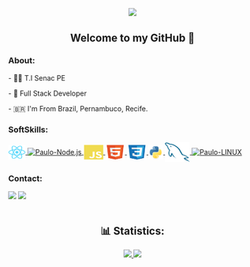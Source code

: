 <div align = "center">
  <a href="https://github.com/paulocesargit">
    <img height = "140px" src = "https://user-images.githubusercontent.com/92947069/183311882-d6cec5b0-18e8-48cf-a551-098f295fbce5.gif">
  </a>
</div>
<div align="center">
 <h2>Welcome to my GitHub 🚀</h2>
 <div align="left">
 
 <div style="display: inline_block">
   <h3> About: </h3>
   <p>- 👨‍💻 T.I Senac PE </p>
  <a href="https://portfolio.djalmahenry.com/">
   </a
   <p>- 💼 Full Stack Developer </p>
   <p>- 🇧🇷  I'm From Brazil, Pernambuco, Recife.</p>
 </div>

 <div style="display: inline_block">
  <h3> SoftSkills: </h3>
  <a href="https://github.com/paulocesargit">
   <img align="center" alt="Paulo-React" height="30" width="35" src="https://raw.githubusercontent.com/devicons/devicon/master/icons/react/react-original.svg">
   <img align="center" alt="Paulo-Node.js" height="30" width="30" src="https://cdn.worldvectorlogo.com/logos/nodejs-icon.svg">
   <img align="center" alt="Paulo-JS" height="30" width="40" src="https://raw.githubusercontent.com/devicons/devicon/master/icons/javascript/javascript-plain.svg">
   <img align="center" alt="Paulo-HTML" height="30" width="40" src="https://raw.githubusercontent.com/devicons/devicon/master/icons/html5/html5-original.svg">
   <img align="center" alt="Paulo-CSS" height="30" width="40" src="https://raw.githubusercontent.com/devicons/devicon/master/icons/css3/css3-original.svg">
   <img align="center" alt="Paulo-Python" height="30" width="30" src="https://raw.githubusercontent.com/devicons/devicon/master/icons/python/python-original.svg">
   <img align="Center" alt="Paulo-MYSQL" height="40" width="50" src="https://raw.githubusercontent.com/devicons/devicon/master/icons/mysql/mysql-original.svg">
   <img align="Center" alt="Paulo-LINUX" height="40" width="50" src="https://cdn.jsdelivr.net/gh/devicons/devicon/icons/linux/linux-original.svg">  
  </a>
 </div> 
 
<div style="display: inline_block">
  <h3> Contact: </h3>
  <a href="https://www.linkedin.com/in/paulocesar22?lipi=urn%3Ali%3Apage%3Ad_flagship3_profile_view_base_contact_details%3B5aMiUGg%2BRLiH2mmGQC7vvw%3D%3D" target="_blank"><img src="https://img.shields.io/badge/-LinkedIn-%230077B5?style=for-the-badge&logo=linkedin&logoColor=white" target="_blank"></a> 
  <a href = "mailto: paulocesardev01@gmail.com"><img src="https://img.shields.io/badge/-email-%23333?style=for-the-badge&logo=gmail&logoColor=white" target="_blank"></a>
</div>
</div>

<div style="display: inline_block" align="center"><br>
  <h2> 📊 Statistics: </h2>
  <a href="https://github.com/paulocesargit">
    <img height="180em" src="https://github-readme-stats.vercel.app/api/top-langs/?username=paulocesargit&layout=compact&langs_count=16&theme=dracula"/>
    <img height="180em" src="https://github-readme-stats.vercel.app/api?username=paulocesargit&show_icons=true&theme=dracula&include_all_commits=true&count_private=true"/> 
   
  </a>
 </div>
</div>
